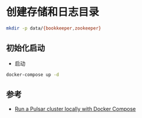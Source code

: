 # 创建存储和日志目录

```sh
mkdir -p data/{bookkeeper,zookeeper}
```

## 初始化启动

- 启动

```sh
docker-compose up -d
```

## 参考

- [Run a Pulsar cluster locally with Docker Compose](https://pulsar.apache.org/docs/3.0.x/getting-started-docker-compose/)